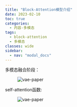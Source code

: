 ```yaml
---
title: "Block-Attention模型介绍"
date: 2023-02-10
toc: true
categories:
  - 内容-多模态
tags:
  - block-attention
  - 多模态
classes: wide
sidebar:
  - nav: "modal_docs"
---
```


多模态融合阶段：

<figure>
  <img src="{{ '/assets/images/block-attn-img1.png' | relative_url }}" alt="vae-paper"  class="center" style="max-height:1800px; max-width:1200px">
</figure>

self-attention函数:

<figure>
  <img src="{{ '/assets/images/block-attn-img2.png' | relative_url }}" alt="vae-paper"  class="center" style="max-height:1800px; max-width:1200px">
</figure>